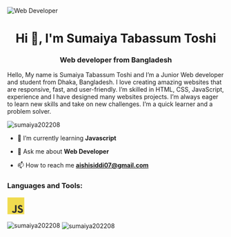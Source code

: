 ![Web Developer](https://media.licdn.com/dms/image/D5616AQF4tzY9z71InA/profile-displaybackgroundimage-shrink_350_1400/0/1713439557063?e=1719446400&v=beta&t=T5l7oS0IXMwKd59fAW05AN3QaOmoKBKmviGBpP6wVyY)

<h1 align="center">Hi 👋, I'm Sumaiya Tabassum Toshi</h1>
<h3 align="center">Web developer from Bangladesh</h3>


Hello, My name is Sumaiya Tabassum Toshi and I’m a Junior Web developer and student from Dhaka, Bangladesh. I love creating amazing websites that are responsive, fast, and user-friendly. I’m skilled in HTML, CSS, JavaScript, experience and I have designed many websites projects. I’m always eager to learn new skills and take on new challenges. I’m a quick learner and a problem solver.


<p align="left"> <img src="https://komarev.com/ghpvc/?username=sumaiya202208&label=Profile%20views&color=0e75b6&style=flat" alt="sumaiya202208" /> </p>

- 🌱 I’m currently learning **Javascript**

- 💬 Ask me about **Web Developer**

- 📫 How to reach me **aishisiddi07@gmail.com**


<h3 align="left">Languages and Tools:</h3>
<p align="left"> <a href="https://developer.mozilla.org/en-US/docs/Web/JavaScript" target="_blank" rel="noreferrer"> <img src="https://raw.githubusercontent.com/devicons/devicon/master/icons/javascript/javascript-original.svg" alt="javascript" width="40" height="40"/> </a> </p>

<p><img align="left" src="https://github-readme-stats.vercel.app/api/top-langs?username=sumaiya202208&show_icons=true&locale=en&layout=compact" alt="sumaiya202208" /></p>

<p>&nbsp;<img align="center" src="https://github-readme-stats.vercel.app/api?username=sumaiya202208&show_icons=true&locale=en" alt="sumaiya202208" /></p>
